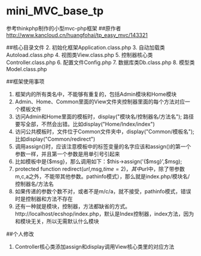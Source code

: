 # mini_MVC_base_tp
参考thinkphp制作的小型mvc-php框架
##原作者
http://www.kancloud.cn/huangfohai/tp_easy_mvc/143321

##核心目录文件
2. 初始化框架Application.class.php
3. 自动加载类Autoload.class.php
4. 视图类View.class.php
5. 控制器核心类Controller.class.php
6. 配置文件Config.php
7. 数据库类Db.class.php
8. 模型类Model.class.php

##框架使用事项
1. 框架内的所有类名中，不能够有重复的，包括Admin模块和Home模块
2. Admin、Home、Common里面的View文件夹控制器里面的每个方法对应一个模板文件
3. 访问Admin和Home里面的模板时，display("模块名/控制器名/方法名"); 路径要写全部，不然会出错。比如display("Home/Index/index")
4. 访问公共模板时，文件位于Common文件夹中，display("Common/模板名"); 比如display("Common/redirect")
5. 调用assign()时，应该注意模板中的标签变量的名字应该和assign()的第一个参数一样，并且第一个参数是用单引号引起来
6. 比如模板中是{$msg}，那么调用如下：$this->assign('{$msg}',$msg);
7. protected function redirect($url,$msg,$time = 2)，其中$url中，除了带参数m,c,a之外，不能带其他参数。pathinfo模式），那么就是index.php/模块名/控制器名/方法名
8. 如果传递的参数个数不对，或者不是m/c/a，就不接受，pathinfo模式，错误时是控制器和方法不存在
9. 还有一种就是模块，控制器，方法都缺省的方式。http://localhost/ecshop/index.php，默认是Index控制器，index方法，因为和模块无关，所以无需默认什么模块

##个人修改
1. Controller核心类添加assign和display调用View核心类里的对应方法
